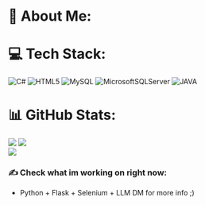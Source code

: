 # 👦 About Me:

# 💻 Tech Stack:
![C#](https://img.shields.io/badge/c%23-%23239120.svg?style=for-the-badge&logo=c-sharp&logoColor=white) ![HTML5](https://img.shields.io/badge/html5-%23E34F26.svg?style=for-the-badge&logo=html5&logoColor=white) ![MySQL](https://img.shields.io/badge/mysql-%2300f.svg?style=for-the-badge&logo=mysql&logoColor=white) ![MicrosoftSQLServer](https://img.shields.io/badge/Microsoft%20SQL%20Sever-CC2927?style=for-the-badge&logo=microsoft%20sql%20server&logoColor=white) ![JAVA](https://img.shields.io/badge/adobephotoshop-%2331A8FF.svg?style=for-the-badge&logo=adobephotoshop&logoColor=white)

# 📊 GitHub Stats:
![](https://github-readme-streak-stats.herokuapp.com/?user=gitmalmoer&theme=tokyonight&hide_border=false)
![](https://github-readme-stats.vercel.app/api/top-langs/?username=gitmalmoer&theme=tokyonight&hide_border=false&include_all_commits=false&count_private=false&layout=compact)<br>
![](https://komarev.com/ghpvc/?username=GitMalmoer&label=PROFILE+VIEWS)

### ✍️ Check what im working on right now:
- Python + Flask + Selenium + LLM DM for more info ;)
